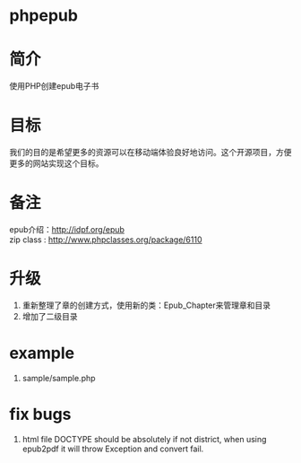 phpepub
=======

# 简介

使用PHP创建epub电子书

# 目标

我们的目的是希望更多的资源可以在移动端体验良好地访问。这个开源项目，方便更多的网站实现这个目标。


# 备注

epub介绍：http://idpf.org/epub  
zip class : http://www.phpclasses.org/package/6110

# 升级

1. 重新整理了章的创建方式，使用新的类：Epub_Chapter来管理章和目录
2. 增加了二级目录

# example

1. sample/sample.php

# fix bugs

1. html file DOCTYPE should be absolutely 
	<!DOCTYPE html PUBLIC "-//W3C//DTD XHTML 1.1//EN" "http://www.w3.org/TR/xhtml11/DTD/xhtml11.dtd">  
	if not district, when using epub2pdf it will throw Exception and convert fail.

